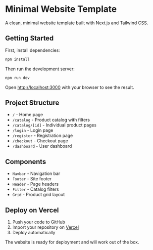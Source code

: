 # Minimal Website Template

A clean, minimal website template built with Next.js and Tailwind CSS.

## Getting Started

First, install dependencies:

```bash
npm install
```

Then run the development server:

```bash
npm run dev
```

Open [http://localhost:3000](http://localhost:3000) with your browser to see the result.

## Project Structure

- `/` - Home page
- `/catalog` - Product catalog with filters
- `/catalog/[id]` - Individual product pages
- `/login` - Login page
- `/register` - Registration page
- `/checkout` - Checkout page
- `/dashboard` - User dashboard

## Components

- `Navbar` - Navigation bar
- `Footer` - Site footer
- `Header` - Page headers
- `Filter` - Catalog filters
- `Grid` - Product grid layout

## Deploy on Vercel

1. Push your code to GitHub
2. Import your repository on [Vercel](https://vercel.com)
3. Deploy automatically

The website is ready for deployment and will work out of the box.
